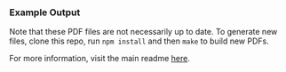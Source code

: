 ### Example Output
Note that these PDF files are not necessarily up to date. To generate new files, clone this repo, run `npm install` and then `make` to build new PDFs.

For more information, visit the main readme [here](https://github.com/keegandonley/Visual-Studio-Tutorial/blob/master/readme.md).